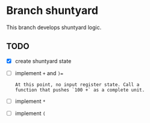 # Branch shuntyard

This branch develops shuntyard logic.

## TODO

- [X]   create shuntyard state

- [ ]   implement `+` and `)=` 

        At this point, no input register state. Call a
        function that pushes `100 +` as a complete unit.

- [ ]   implement `*`

- [ ]   implement `(`
